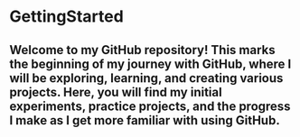 # GettingStarted

## Welcome to my GitHub repository! This marks the beginning of my journey with GitHub, where I will be exploring, learning, and creating various projects. Here, you will find my initial experiments, practice projects, and the progress I make as I get more familiar with using GitHub.
